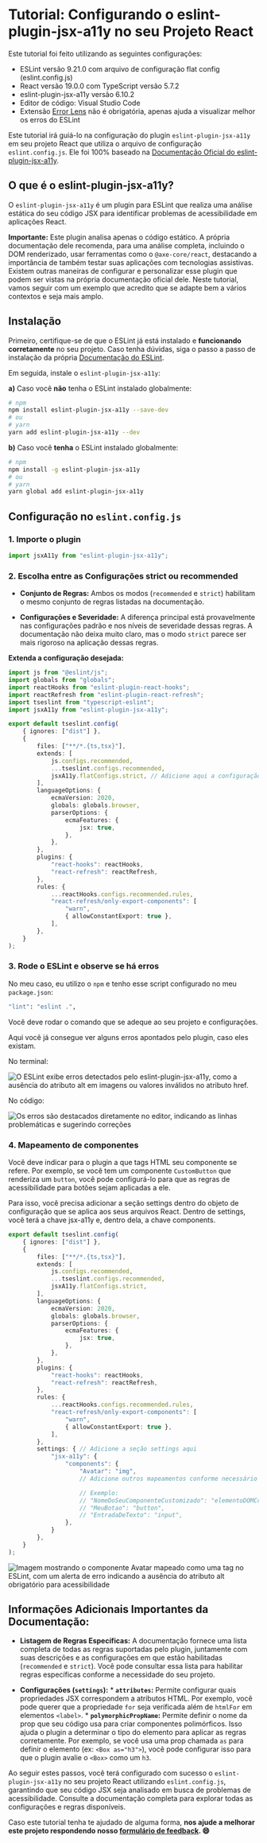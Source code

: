 # Tutorial: Configurando o eslint-plugin-jsx-a11y no seu Projeto React

Este tutorial foi feito utilizando as seguintes configurações:
- ESLint versão 9.21.0 com arquivo de configuração flat config (eslint.config.js)
- React versão 19.0.0 com TypeScript versão 5.7.2
- eslint-plugin-jsx-a11y versão 6.10.2
- Editor de código: Visual Studio Code
- Extensão [Error Lens](https://marketplace.visualstudio.com/items?itemName=usernamehw.errorlens) não é obrigatória, apenas ajuda a visualizar melhor os erros do ESLint 

Este tutorial irá guiá-lo na configuração do plugin `eslint-plugin-jsx-a11y` em seu projeto React que utiliza o arquivo de configuração `eslint.config.js`. Ele foi 100% baseado na [Documentação Oficial do eslint-plugin-jsx-a11y](https://www.npmjs.com/package/eslint-plugin-jsx-a11y). 

## O que é o eslint-plugin-jsx-a11y?

O `eslint-plugin-jsx-a11y` é um plugin para ESLint que realiza uma análise estática do seu código JSX para identificar problemas de acessibilidade em aplicações React.

**Importante:** Este plugin analisa apenas o código estático. A própria documentação dele recomenda, para uma análise completa, incluindo o DOM renderizado, usar ferramentas como o `@axe-core/react`, destacando a importância de também testar suas aplicações com tecnologias assistivas. Existem outras maneiras de configurar e personalizar esse plugin que podem ser vistas na própria documentação oficial dele. Neste tutorial, vamos seguir com um exemplo que acredito que se adapte bem a vários contextos e seja mais amplo.

## Instalação

Primeiro, certifique-se de que o ESLint já está instalado e **funcionando corretamente** no seu projeto. Caso tenha dúvidas, siga o passo a passo de instalação da própria [Documentação do ESLint](https://eslint.org/docs/latest/use/getting-started).

Em seguida, instale o `eslint-plugin-jsx-a11y`:

**a)** Caso você **não** tenha o ESLint instalado globalmente:

```bash
# npm
npm install eslint-plugin-jsx-a11y --save-dev
# ou
# yarn
yarn add eslint-plugin-jsx-a11y --dev
```

**b)** Caso você **tenha** o ESLint instalado globalmente:

```bash
# npm
npm install -g eslint-plugin-jsx-a11y
# ou
# yarn
yarn global add eslint-plugin-jsx-a11y
```

## Configuração no `eslint.config.js`

### 1. Importe o plugin

```typescript
import jsxA11y from "eslint-plugin-jsx-a11y";
```

### 2. Escolha entre as Configurações strict ou recommended

- **Conjunto de Regras:** Ambos os modos (`recommended` e `strict`) habilitam o mesmo conjunto de regras listadas na documentação.

- **Configurações e Severidade:** A diferença principal está provavelmente nas configurações padrão e nos níveis de severidade dessas regras. A documentação não deixa muito claro, mas o modo `strict` parece ser mais rigoroso na aplicação dessas regras.

**Extenda a configuração desejada:**

```typescript
import js from "@eslint/js";
import globals from "globals";
import reactHooks from "eslint-plugin-react-hooks";
import reactRefresh from "eslint-plugin-react-refresh";
import tseslint from "typescript-eslint";
import jsxA11y from "eslint-plugin-jsx-a11y";

export default tseslint.config(
    { ignores: ["dist"] },
    {
        files: ["**/*.{ts,tsx}"],
        extends: [
            js.configs.recommended, 
            ...tseslint.configs.recommended,
            jsxA11y.flatConfigs.strict, // Adicione aqui a configuração do jsx-a11y
        ],
        languageOptions: {
            ecmaVersion: 2020,
            globals: globals.browser,
            parserOptions: {
                ecmaFeatures: {
                    jsx: true,
                },
            },
        },
        plugins: {
            "react-hooks": reactHooks,
            "react-refresh": reactRefresh,
        },
        rules: {
            ...reactHooks.configs.recommended.rules,
            "react-refresh/only-export-components": [
                "warn",
                { allowConstantExport: true },
            ],
        },
    }
);
```

### 3. Rode o ESLint e observe se há erros

No meu caso, eu utilizo o `npm` e tenho esse script configurado no meu `package.json`: 

```bash
"lint": "eslint .",
```

Você deve rodar o comando que se adeque ao seu projeto e configurações.

Aqui você já consegue ver alguns erros apontados pelo plugin, caso eles existam.

No terminal:

![O ESLint exibe erros detectados pelo eslint-plugin-jsx-a11y, como a ausência do atributo alt em imagens ou valores inválidos no atributo href.](../../assets/eslint_error_terminal.png)

No código:

![Os erros são destacados diretamente no editor, indicando as linhas problemáticas e sugerindo correções](../../assets/eslint_error_editor.png)

### 4. Mapeamento de componentes

Você deve indicar para o plugin a que tags HTML seu componente se refere. Por exemplo, se você tem um componente `CustomButton` que renderiza um `button`, você pode configurá-lo para que as regras de acessibilidade para botões sejam aplicadas a ele.

Para isso, você precisa adicionar a seção settings dentro do objeto de configuração que se aplica aos seus arquivos React. Dentro de settings, você terá a chave jsx-a11y e, dentro dela, a chave components.

```typescript
export default tseslint.config(
    { ignores: ["dist"] },
    {
        files: ["**/*.{ts,tsx}"],
        extends: [
            js.configs.recommended, 
            ...tseslint.configs.recommended,
            jsxA11y.flatConfigs.strict,
        ],
        languageOptions: {
            ecmaVersion: 2020,
            globals: globals.browser,
            parserOptions: {
                ecmaFeatures: {
                    jsx: true,
                },
            },
        },
        plugins: {
            "react-hooks": reactHooks,
            "react-refresh": reactRefresh,
        },
        rules: {
            ...reactHooks.configs.recommended.rules,
            "react-refresh/only-export-components": [
                "warn",
                { allowConstantExport: true },
            ],
        },
        settings: { // Adicione a seção settings aqui
            "jsx-a11y": {
                "components": {
                    "Avatar": "img",
                    // Adicione outros mapeamentos conforme necessário

                    // Exemplo:
                    // "NomeDoSeuComponenteCustomizado": "elementoDOMCorrespondente",
                    // "MeuBotao": "button",
                    // "EntradaDeTexto": "input",
                },
            } 
        },
    }
);
```

![Imagem mostrando o componente Avatar mapeado como uma tag <img> no ESLint, com um alerta de erro indicando a ausência do atributo alt obrigatório para acessibilidade](../../assets/eslint_component_error.png)

## Informações Adicionais Importantes da Documentação:

* **Listagem de Regras Específicas:** A documentação fornece uma lista completa de todas as regras suportadas pelo plugin, juntamente com suas descrições e as configurações em que estão habilitadas (`recommended` e `strict`). Você pode consultar essa lista para habilitar regras específicas conforme a necessidade do seu projeto.

* **Configurações (`settings`):**
        * **`attributes`:** Permite configurar quais propriedades JSX correspondem a atributos HTML. Por exemplo, você pode querer que a propriedade `for` seja verificada além de `htmlFor` em elementos `<label>`.
        * **`polymorphicPropName`:** Permite definir o nome da prop que seu código usa para criar componentes polimórficos. Isso ajuda o plugin a determinar o tipo do elemento para aplicar as regras corretamente. Por exemplo, se você usa uma prop chamada `as` para definir o elemento (ex: `<Box as="h3">`), você pode configurar isso para que o plugin avalie o `<Box>` como um `h3`.

Ao seguir estes passos, você terá configurado com sucesso o `eslint-plugin-jsx-a11y` no seu projeto React utilizando `eslint.config.js`, garantindo que seu código JSX seja analisado em busca de problemas de acessibilidade. Consulte a documentação completa para explorar todas as configurações e regras disponíveis.

Caso este tutorial tenha te ajudado de alguma forma, **nos ajude a melhorar este projeto respondendo nosso [formulário de feedback](https://forms.gle/U75FJSutNxZ2bwWG7). 😄**
